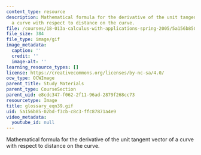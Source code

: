 ```yaml
---
content_type: resource
description: Mathematical formula for the derivative of the unit tangent vector of
  a curve with respect to distance on the curve.
file: /courses/18-013a-calculus-with-applications-spring-2005/5a156b8502bdf3cbc8c3ffc87871a4e9_glossary_eqn39.gif
file_size: 384
file_type: image/gif
image_metadata:
  caption: ''
  credit: ''
  image-alt: ''
learning_resource_types: []
license: https://creativecommons.org/licenses/by-nc-sa/4.0/
ocw_type: OCWImage
parent_title: Study Materials
parent_type: CourseSection
parent_uid: e8cdc347-f062-2f11-96ad-2879f268cc73
resourcetype: Image
title: glossary_eqn39.gif
uid: 5a156b85-02bd-f3cb-c8c3-ffc87871a4e9
video_metadata:
  youtube_id: null
---
```

Mathematical formula for the derivative of the unit tangent vector of a curve with respect to distance on the curve.